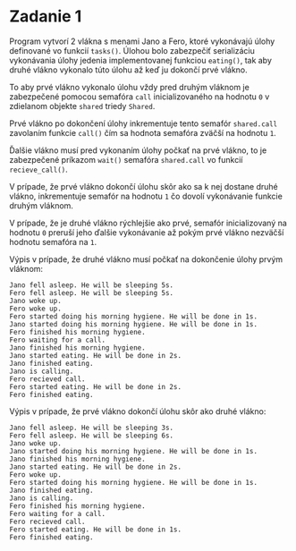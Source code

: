 # Zadanie 1

Program vytvorí 2 vlákna s menami Jano a Fero, ktoré vykonávajú úlohy definované vo funkcií `tasks()`. Úlohou bolo zabezpečiť serializáciu vykonávania úlohy jedenia implementovanej funkciou `eating()`, tak aby druhé vlákno vykonalo túto úlohu až keď ju dokončí prvé vlákno.

To aby prvé vlákno vykonalo úlohu vždy pred druhým vláknom je zabezpečené pomocou semafóra `call` inicializovaného na hodnotu `0` v zdielanom objekte `shared` triedy `Shared`.

Prvé vlákno po dokončení úlohy inkrementuje tento semafór `shared.call` zavolaním funkcie `call()` čím sa hodnota semafóra zväčší na hodnotu `1`.

Ďalšie vlákno musí pred vykonaním úlohy počkať na prvé vlákno, to je zabezpečené príkazom `wait()` semafóra `shared.call` vo funkcií `recieve_call()`.

V prípade, že prvé vlákno dokončí úlohu skôr ako sa k nej dostane druhé vlákno, inkrementuje semafór na hodnotu `1` čo dovolí vykonávanie funkcie druhým vláknom.

V prípade, že je druhé vlákno rýchlejšie ako prvé, semafór inicializovaný na hodnotu `0` preruší jeho ďalšie vykonávanie až pokým prvé vlákno nezväčší hodnotu semafóra na `1`.

Výpis v prípade, že druhé vlákno musí počkať na dokončenie úlohy prvým vláknom:

    Jano fell asleep. He will be sleeping 5s.
    Fero fell asleep. He will be sleeping 5s.
    Jano woke up.
    Fero woke up.
    Fero started doing his morning hygiene. He will be done in 1s.
    Jano started doing his morning hygiene. He will be done in 1s.
    Fero finished his morning hygiene.
    Fero waiting for a call.
    Jano finished his morning hygiene.
    Jano started eating. He will be done in 2s.
    Jano finished eating.
    Jano is calling.
    Fero recieved call.
    Fero started eating. He will be done in 2s.
    Fero finished eating.

Výpis v prípade, že prvé vlákno dokončí úlohu skôr ako druhé vlákno:

    Jano fell asleep. He will be sleeping 3s.
    Fero fell asleep. He will be sleeping 6s.
    Jano woke up.
    Jano started doing his morning hygiene. He will be done in 1s.
    Jano finished his morning hygiene.
    Jano started eating. He will be done in 2s.
    Fero woke up.
    Fero started doing his morning hygiene. He will be done in 1s.
    Jano finished eating.
    Jano is calling.
    Fero finished his morning hygiene.
    Fero waiting for a call.
    Fero recieved call.
    Fero started eating. He will be done in 1s.
    Fero finished eating.